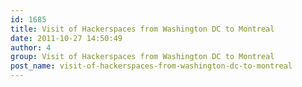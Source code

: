 ```yaml
---
id: 1685
title: Visit of Hackerspaces from Washington DC to Montreal
date: 2011-10-27 14:50:49
author: 4
group: Visit of Hackerspaces from Washington DC to Montreal
post_name: visit-of-hackerspaces-from-washington-dc-to-montreal
---
```


